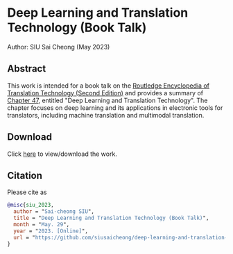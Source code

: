 # Deep Learning and Translation Technology (Book Talk)

Author: SIU Sai Cheong (May 2023)

## Abstract

This work is intended for a book talk on the [Routledge Encyclopedia of Translation Technology (Second Edition)](https://www.taylorfrancis.com/books/edit/10.4324/9781003168348/routledge-encyclopedia-translation-technology-chan-sin-wai) and provides a summary of [Chapter 47](https://www.taylorfrancis.com/chapters/edit/10.4324/9781003168348-50/deep-learning-translation-technology-sai-cheong-siu), entitled "Deep Learning and Translation Technology". The chapter focuses on deep learning and its applications in electronic tools for translators, including machine translation and multimodal translation.

## Download

Click [here](https://github.com/siusaicheong/deep-learning-and-translation-technology-talk/blob/main/Deep%20Learning%20and%20Translation%20Technology_siusaicheong.pdf) to view/download the work.

## Citation

Please cite as
``` bibtex
@misc{siu_2023,
  author = "Sai-cheong SIU",
  title = "Deep Learning and Translation Technology (Book Talk)",
  month = "May. 29",
  year = "2023. [Online]",
  url = "https://github.com/siusaicheong/deep-learning-and-translation-technology-talk/"
}
```
